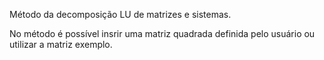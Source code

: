 Método da decomposição LU de matrizes e sistemas.

No método é possível insrir uma matriz quadrada definida pelo usuário ou utilizar a matriz exemplo.